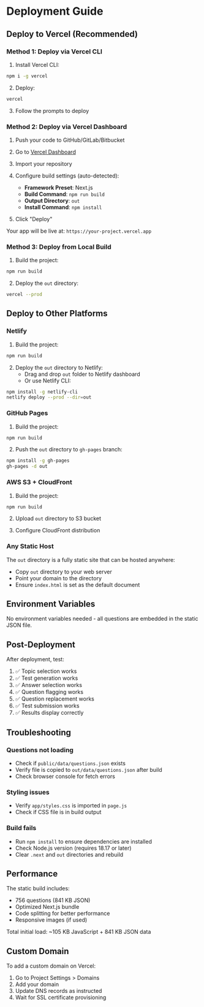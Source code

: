 # Deployment Guide

## Deploy to Vercel (Recommended)

### Method 1: Deploy via Vercel CLI

1. Install Vercel CLI:
```bash
npm i -g vercel
```

2. Deploy:
```bash
vercel
```

3. Follow the prompts to deploy

### Method 2: Deploy via Vercel Dashboard

1. Push your code to GitHub/GitLab/Bitbucket

2. Go to [Vercel Dashboard](https://vercel.com/new)

3. Import your repository

4. Configure build settings (auto-detected):
   - **Framework Preset**: Next.js
   - **Build Command**: `npm run build`
   - **Output Directory**: `out`
   - **Install Command**: `npm install`

5. Click "Deploy"

Your app will be live at: `https://your-project.vercel.app`

### Method 3: Deploy from Local Build

1. Build the project:
```bash
npm run build
```

2. Deploy the `out` directory:
```bash
vercel --prod
```

## Deploy to Other Platforms

### Netlify

1. Build the project:
```bash
npm run build
```

2. Deploy the `out` directory to Netlify:
   - Drag and drop `out` folder to Netlify dashboard
   - Or use Netlify CLI:
```bash
npm install -g netlify-cli
netlify deploy --prod --dir=out
```

### GitHub Pages

1. Build the project:
```bash
npm run build
```

2. Push the `out` directory to `gh-pages` branch:
```bash
npm install -g gh-pages
gh-pages -d out
```

### AWS S3 + CloudFront

1. Build the project:
```bash
npm run build
```

2. Upload `out` directory to S3 bucket

3. Configure CloudFront distribution

### Any Static Host

The `out` directory is a fully static site that can be hosted anywhere:
- Copy `out` directory to your web server
- Point your domain to the directory
- Ensure `index.html` is set as the default document

## Environment Variables

No environment variables needed - all questions are embedded in the static JSON file.

## Post-Deployment

After deployment, test:
1. ✅ Topic selection works
2. ✅ Test generation works
3. ✅ Answer selection works
4. ✅ Question flagging works
5. ✅ Question replacement works
6. ✅ Test submission works
7. ✅ Results display correctly

## Troubleshooting

### Questions not loading
- Check if `public/data/questions.json` exists
- Verify file is copied to `out/data/questions.json` after build
- Check browser console for fetch errors

### Styling issues
- Verify `app/styles.css` is imported in `page.js`
- Check if CSS file is in build output

### Build fails
- Run `npm install` to ensure dependencies are installed
- Check Node.js version (requires 18.17 or later)
- Clear `.next` and `out` directories and rebuild

## Performance

The static build includes:
- 756 questions (841 KB JSON)
- Optimized Next.js bundle
- Code splitting for better performance
- Responsive images (if used)

Total initial load: ~105 KB JavaScript + 841 KB JSON data

## Custom Domain

To add a custom domain on Vercel:
1. Go to Project Settings > Domains
2. Add your domain
3. Update DNS records as instructed
4. Wait for SSL certificate provisioning
